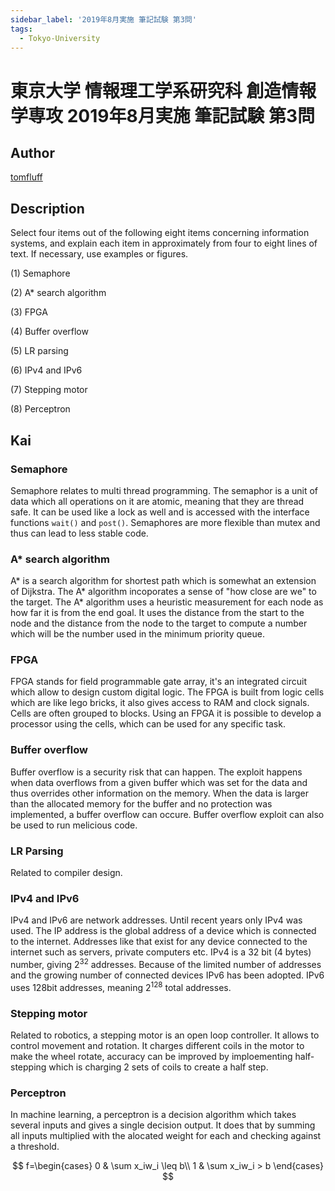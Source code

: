 ```yaml
---
sidebar_label: '2019年8月実施 筆記試験 第3問'
tags:
  - Tokyo-University
---
```

# 東京大学 情報理工学系研究科 創造情報学専攻 2019年8月実施 筆記試験 第3問

## **Author**
[tomfluff](https://github.com/tomfluff)

## **Description**
Select four items out of the following eight items concerning information systems, and explain each item in approximately from four to eight lines of text.
If necessary, use examples or figures.

(1) Semaphore

(2) A* search algorithm

(3) FPGA

(4) Buffer overflow

(5) LR parsing

(6) IPv4 and IPv6

(7) Stepping motor

(8) Perceptron

## **Kai**
### Semaphore
Semaphore relates to multi thread programming. The semaphor is a unit of data which all operations on it are atomic, meaning that they are thread safe. It can be used like a lock as well and is accessed with the interface functions `wait()` and `post()`. Semaphores are more flexible than mutex and thus can lead to less stable code.

### A* search algorithm
A* is a search algorithm for shortest path which is somewhat an extension of Dijkstra. The A* algorithm incoporates a sense of "how close are we" to the target. The A* algorithm uses a heuristic measurement for each node as how far it is from the end goal. It uses the distance from the start to the node and the distance from the node to the target to compute a number which will be the number used in the minimum priority queue.

### FPGA
FPGA stands for field programmable gate array, it's an integrated circuit which allow to design custom digital logic. The FPGA is built from logic cells which are like lego bricks, it also gives access to RAM and clock signals. Cells are often grouped to blocks. Using an FPGA it is possible to develop a processor using the cells, which can be used for any specific task.

### Buffer overflow
Buffer overflow is a security risk that can happen. The exploit happens when data overflows from a given buffer which was set for the data and thus overrides other information on the memory. When the data is larger than the allocated memory for the buffer and no protection was implemented, a buffer overflow can occure. Buffer overflow exploit can also be used to run melicious code.

### LR Parsing
Related to compiler design.

### IPv4 and IPv6
IPv4 and IPv6 are network addresses. Until recent years only IPv4 was used. The IP address is the global address of a device which is connected to the internet. Addresses like that exist for any device connected to the internet such as servers, private computers etc. IPv4 is a 32 bit (4 bytes) number, giving $2^{32}$ addresses. Because of the limited number of addresses and the growing number of connected devices IPv6 has been adopted. IPv6 uses 128bit addresses, meaning $2^{128}$ total addresses.

### Stepping motor
Related to robotics, a stepping motor is an open loop controller. It allows to control movement and rotation. It charges different coils in the motor to make the wheel rotate, accuracy can be improved by imploementing half-stepping which is charging 2 sets of coils to create a half step.

### Perceptron
In machine learning, a perceptron is a decision algorithm which takes several inputs and gives a single decision output. It does that by summing all inputs multiplied with the alocated weight for each and checking against a threshold.

$$
f=\begin{cases}
0 & \sum x_iw_i \leq b\\
1 & \sum x_iw_i > b
\end{cases}
$$